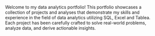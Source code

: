 Welcome to my data analytics portfolio! This portfolio showcases a collection of projects and analyses that demonstrate my skills and experience in the field of data analytics utilizing SQL, Excel and Tablea. Each project has been carefully crafted to solve real-world problems, analyze data, and derive actionable insights.
